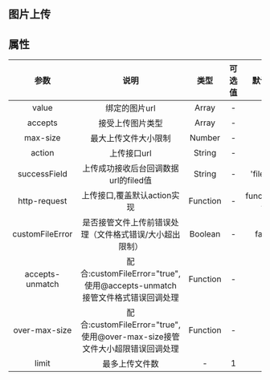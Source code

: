 ## 图片上传

## 属性
|参数|说明|类型|可选值|默认值|
|:-:|:-:|:-:|:-:|:-:|
|value|绑定的图片url|Array|-|[]|
|accepts|接受上传图片类型|Array|-|[]|
|max-size|最大上传文件大小限制|Number|-|0|
|action|上传接口url|String|-|''|
|successField|上传成功接收后台回调数据url的filed值|String|-|'fileUrl'|
|http-request|上传接口,覆盖默认action实现|Function|-|function(){}|
|customFileError|是否接管文件上传前错误处理（文件格式错误/大小超出限制）|Boolean|-|false|
|accepts-unmatch|配合:customFileError="true",使用@accepts-unmatch接管文件格式错误回调处理|Function|-|-|
|over-max-size|配合:customFileError="true",使用@over-max-size接管文件大小超限错误回调处理|Function|-|-|
|limit|最多上传文件数|-|1|